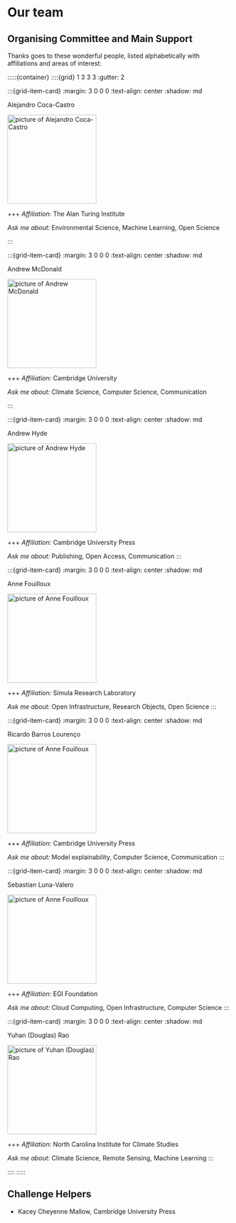 # Our team

## Organising Committee and Main Support

Thanks goes to these wonderful people, listed alphabetically with affiliations and areas of interest:

:::::{container}
::::{grid} 1 3 3 3
:gutter: 2

:::{grid-item-card} 
:margin: 3 0 0 0
:text-align: center
:shadow: md

Alejandro Coca-Castro

<img src="https://avatars.githubusercontent.com/u/13321552?v=4?s=100" alt="picture of Alejandro Coca-Castro" width="200" height="200">

+++
*Affiliation:* The Alan Turing Institute

*Ask me about:* Environmental Science, Machine Learning, Open Science

:::

:::{grid-item-card} 
:margin: 3 0 0 0
:text-align: center
:shadow: md

Andrew McDonald

<img src="https://www.clarehall.cam.ac.uk/wp-content/uploads/2022/10/McDonald-1991x2048.jpg" alt="picture of Andrew McDonald" width="200" height="200">

+++
*Affiliation:* Cambridge University

*Ask me about:* Climate Science, Computer Science, Communication

:::

:::{grid-item-card} 
:margin: 3 0 0 0
:text-align: center
:shadow: md

Andrew Hyde

<img src="https://pbs.twimg.com/profile_images/1453771231749189632/nrG8Przs_400x400.jpg" alt="picture of Andrew Hyde" width="200" height="200">

+++
*Affiliation:* Cambridge University Press

*Ask me about:* Publishing, Open Access, Communication
:::

:::{grid-item-card} 
:margin: 3 0 0 0
:text-align: center
:shadow: md

Anne Fouilloux

<img src="https://avatars.githubusercontent.com/u/8168508?v=4?s=100" alt="picture of Anne Fouilloux" width="200" height="200">

+++
*Affiliation:* Simula Research Laboratory

*Ask me about:* Open Infrastructure, Research Objects, Open Science
:::

:::{grid-item-card} 
:margin: 3 0 0 0
:text-align: center
:shadow: md

Ricardo Barros Lourenço

<img src="https://avatars.githubusercontent.com/u/7102375?v=4?s=100" alt="picture of Anne Fouilloux" width="200" height="200">

+++
*Affiliation:* Cambridge University Press

*Ask me about:* Model explainability, Computer Science, Communication
:::

:::{grid-item-card} 
:margin: 3 0 0 0
:text-align: center
:shadow: md

Sebastian Luna-Valero

<img src="https://avatars.githubusercontent.com/u/5345517?v=4?s=100" alt="picture of Anne Fouilloux" width="200" height="200">

+++
*Affiliation:* EGI Foundation

*Ask me about:* Cloud Computing, Open Infrastructure, Computer Science
:::

:::{grid-item-card} 
:margin: 3 0 0 0
:text-align: center
:shadow: md

Yuhan (Douglas) Rao

<img src="https://ncics.org/wp-content/uploads/2016/05/Rao-Douglas-180x0-c-default@1x.jpg" alt="picture of Yuhan (Douglas) Rao" width="200" height="200">

+++
*Affiliation:* North Carolina Institute for Climate Studies

*Ask me about:* Climate Science, Remote Sensing, Machine Learning
:::

::::
:::::

## Challenge Helpers
- Kacey Cheyenne Mallow, Cambridge University Press
